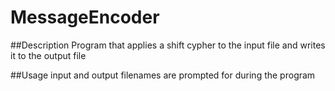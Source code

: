# MessageEncoder

##Description
Program that applies a shift cypher to the input file and writes it to the output file

##Usage
input and output filenames are prompted for during the program
